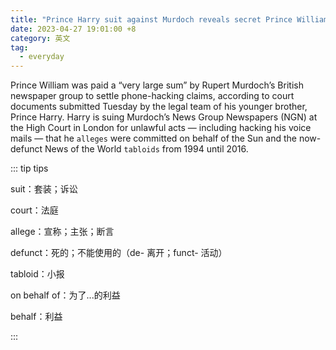 ```yaml
---
title: "Prince Harry suit against Murdoch reveals secret Prince William payoff"
date: 2023-04-27 19:01:00 +8
category: 英文
tag:
  - everyday
---
```


Prince William was paid a “very large sum” by Rupert Murdoch’s British newspaper group to settle phone-hacking claims, according to court documents submitted Tuesday by the legal team of his younger brother, Prince Harry. Harry is suing Murdoch’s News Group Newspapers (NGN) at the High Court in London for unlawful acts — including hacking his voice mails — that he `alleges` were committed on behalf of the Sun and the now-defunct News of the World `tabloids` from 1994 until 2016.

::: tip tips

suit：套装；诉讼

court：法庭

allege：宣称；主张；断言

defunct：死的；不能使用的（de- 离开；funct- 活动）

tabloid：小报

on behalf of：为了...的利益

behalf：利益

:::

